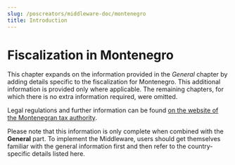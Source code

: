```yaml
---
slug: /poscreators/middleware-doc/montenegro
title: Introduction
---
```


# Fiscalization in Montenegro
This chapter expands on the information provided in the _General_ chapter by adding details specific to the fiscalization for Montenegro. This additional information is provided only where applicable. The remaining chapters, for which there is no extra information required, were omitted.

Legal regulations and further information can be found [on the website of the Montenegran tax authority](https://upravaprihoda.gov.me/rubrike/aktuelnosti/232806/Sve-o-ELEKTRONSKOJ-FISKALIZACIJI-na-jednom-mjestu.html).


<div class="alert alert--warning" role="alert">Please note that this information is only complete when combined with the <b>General</b> part. To implement the Middleware, users should get themselves familiar with the general information first and then refer to the country-specific details listed here.</div>